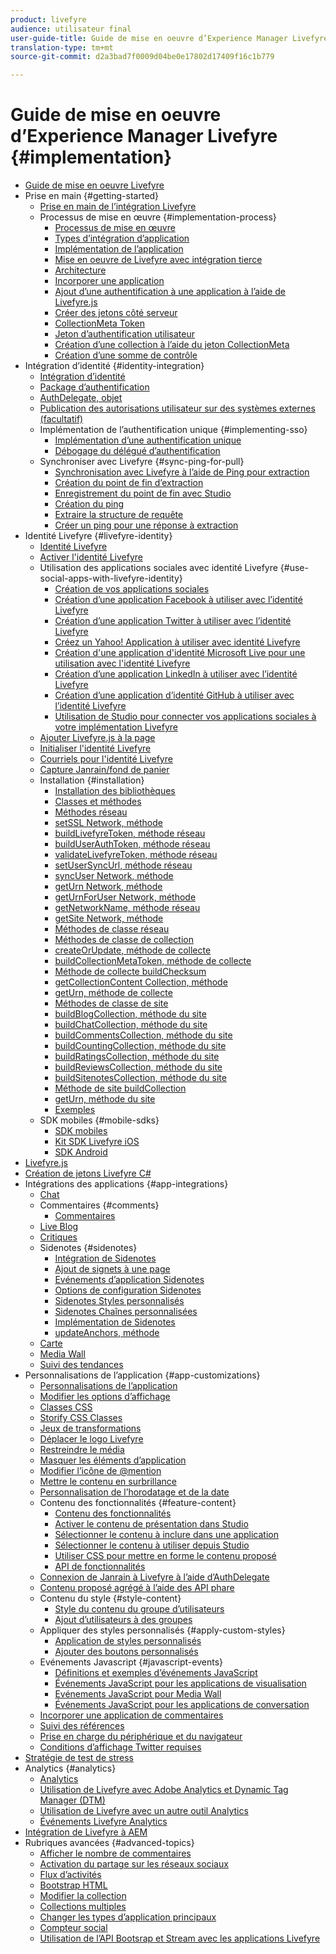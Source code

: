 ```yaml
---
product: livefyre
audience: utilisateur final
user-guide-title: Guide de mise en oeuvre d’Experience Manager Livefyre
translation-type: tm+mt
source-git-commit: d2a3bad7f0009d04be0e17802d17409f16c1b779

---
```



# Guide de mise en oeuvre d’Experience Manager Livefyre {#implementation}

+ [Guide de mise en oeuvre Livefyre](home.md)
+ Prise en main {#getting-started}
   + [Prise en main de l’intégration Livefyre](c-getting-started/c-getting-started.md)
   + Processus de mise en œuvre {#implementation-process}
      + [Processus de mise en œuvre](c-getting-started/c-implementation-process/c-implementation-process.md)
      + [Types d’intégration d’application](c-getting-started/c-implementation-process/c-app-integration-types.md)
      + [Implémentation de l’application](c-getting-started/designer-app-implementation.md)
      + [Mise en oeuvre de Livefyre avec intégration tierce](c-app-integrations/implement-livefyre-3rd-party.md)
      + [Architecture](c-getting-started/c-implementation-process/c-architecture.md)
      + [Incorporer une application](c-getting-started/c-implementation-process/c-using-livefyre.js-to-create-customize-and-use-apps-on-your-site.md)
      + [Ajout d’une authentification à une application à l’aide de Livefyre.js](c-getting-started/c-implementation-process/c-add-authetication-to-an-app-using-livefyre.js.md)
      + [Créer des jetons côté serveur](c-getting-started/c-implementation-process/c-build-server-side-tokens.md)
      + [CollectionMeta Token](c-getting-started/c-implementation-process/c-collectionmeta-tokent.md)
      + [Jeton d’authentification utilisateur](c-getting-started/c-implementation-process/c-user-auth-token.md)
      + [Création d’une collection à l’aide du jeton CollectionMeta](t-create-a-collectionmeta-token.md)
      + [Création d’une somme de contrôle](c-creating-a-checksum.md)
+ Intégration d’identité {#identity-integration}
   + [Intégration d’identité](t-about-identity-integration/t-about-identity-integration.md)
   + [Package d’authentification](t-about-identity-integration/c-authorization-package.md)
   + [AuthDelegate, objet](t-about-identity-integration/c-building-an-auth-delegate.md)
   + [Publication des autorisations utilisateur sur des systèmes externes (facultatif)](t-about-identity-integration/c-posting-user-permissions-to-external-systems.md)
   + Implémentation de l’authentification unique {#implementing-sso}
      + [Implémentation d’une authentification unique](t-about-identity-integration/c-implementing-sso/c-implementing-sso.md)
      + [Débogage du délégué d’authentification](t-about-identity-integration/c-implementing-sso/c-debugging-auth.md)
   + Synchroniser avec Livefyre {#sync-ping-for-pull}
      + [Synchronisation avec Livefyre à l’aide de Ping pour extraction](t-about-identity-integration/t-sync-with-livefyre-using-ping-for-pull/t-sync-with-livefyre-using-ping-for-pull.md)
      + [Création du point de fin d’extraction](t-about-identity-integration/t-sync-with-livefyre-using-ping-for-pull/t-build-the-pull-endpoint.md)
      + [Enregistrement du point de fin avec Studio](t-about-identity-integration/t-sync-with-livefyre-using-ping-for-pull/c-register-the-endpoint-with-studio.md)
      + [Création du ping](t-about-identity-integration/t-sync-with-livefyre-using-ping-for-pull/t-build-the-ping.md)
      + [Extraire la structure de requête](t-about-identity-integration/t-sync-with-livefyre-using-ping-for-pull/t-pull-request-structure.md)
      + [Créer un ping pour une réponse à extraction](t-about-identity-integration/t-sync-with-livefyre-using-ping-for-pull/c-build-the-ping-for-pull-response.md)
+ Identité Livefyre {#livefyre-identity}
   + [Identité Livefyre](c-livefyre-identity-comp/c-livefyre-identity-comp.md)
   + [Activer l'identité Livefyre](c-livefyre-identity-comp/t-enable-livefyre-identity.md)
   + Utilisation des applications sociales avec identité Livefyre {#use-social-apps-with-livefyre-identity}
      + [Création de vos applications sociales](c-livefyre-identity-comp/t-create-your-social-apps.md)
      + [Création d’une application Facebook à utiliser avec l’identité Livefyre](c-livefyre-identity-comp/t-create-a-facebook-app-for-use-with-livefyre-identity.md)
      + [Création d’une application Twitter à utiliser avec l’identité Livefyre](c-livefyre-identity-comp/t-create-a-twitter-app-for-use-with-livefyre-identity.md)
      + [Créez un Yahoo! Application à utiliser avec identité Livefyre](c-livefyre-identity-comp/t-create-a-yahoo-app-for-use-with-livefyre-identity.md)
      + [Création d'une application d'identité Microsoft Live pour une utilisation avec l'identité Livefyre](c-livefyre-identity-comp/t-create-a-microsoft-live-id-app-for-use-with-livefyre-identity.md)
      + [Création d’une application LinkedIn à utiliser avec l’identité Livefyre](c-livefyre-identity-comp/t-create-a-linkedin-app-for-use-with-livefyre-identity.md)
      + [Création d’une application d’identité GitHub à utiliser avec l’identité Livefyre](c-livefyre-identity-comp/c-create-a-github-identity.md)
      + [Utilisation de Studio pour connecter vos applications sociales à votre implémentation Livefyre](c-livefyre-identity-comp/t-using-studio-to-connect-your-social-apps-to-your-livefyre-implementation.md)
   + [Ajouter Livefyre.js à la page](c-livefyre-identity-comp/t-add-livefyre.js-to-the-page.md)
   + [Initialiser l'identité Livefyre](c-livefyre-identity-comp/t-initialize-livefyre-identity.md)
   + [Courriels pour l'identité Livefyre](c-livefyre-identity-comp/c-emails-for-livefyre-identity.md)
   + [Capture Janrain/fond de panier](c-livefyre-identity-comp/c-janrain-capture-backplane-comp.md)
   + Installation {#installation}
      + [Installation des bibliothèques](c-installing-libraries/c-installing-libraries.md)
      + [Classes et méthodes](c-installing-libraries/c-methods-livefyre.md)
      + [Méthodes réseau](c-installing-libraries/c-network-methods.md)
      + [setSSL Network, méthode](c-installing-libraries/r-setssl-method.md)
      + [buildLivefyreToken, méthode réseau](c-installing-libraries/r-buildlivefyretoken-method.md)
      + [buildUserAuthToken, méthode réseau](c-installing-libraries/r-builduserauthtoken-method.md)
      + [validateLivefyreToken, méthode réseau](c-installing-libraries/c-validatelivefyretoken-network-method.md)
      + [setUserSyncUrl, méthode réseau](c-installing-libraries/r-setusersyncurl-method.md)
      + [syncUser Network, méthode](c-installing-libraries/r-syncuser-method.md)
      + [getUrn Network, méthode](c-installing-libraries/r-geturn-method.md)
      + [getUrnForUser Network, méthode](c-installing-libraries/r-geturnforuser-method.md)
      + [getNetworkName, méthode réseau](c-installing-libraries/r-getnetworkname-method.md)
      + [getSite Network, méthode](c-installing-libraries/r-getsite-method.md)
      + [Méthodes de classe réseau](c-installing-libraries/c-network-class-methods.md)
      + [Méthodes de classe de collection](c-installing-libraries/c-collection-methods.md)
      + [createOrUpdate, méthode de collecte](c-installing-libraries/r-createorupdate-collection-method.md)
      + [buildCollectionMetaToken, méthode de collecte](c-installing-libraries/r-buildcollectionmetatoken-collection-method.md)
      + [Méthode de collecte buildChecksum](c-installing-libraries/r-buildchecksum-collection-method.md)
      + [getCollectionContent Collection, méthode](c-installing-libraries/t-getcollectioncontent-collection-method.md)
      + [getUrn, méthode de collecte](c-installing-libraries/r-geturn-collection-method.md)
      + [Méthodes de classe de site](c-installing-libraries/c-site-methods.md)
      + [buildBlogCollection, méthode du site](c-installing-libraries/r-buildblogcollection-site-method.md)
      + [buildChatCollection, méthode du site](c-installing-libraries/r-buildchatcollection-site-method.md)
      + [buildCommentsCollection, méthode du site](c-installing-libraries/r-buildcommentscollection-site-method.md)
      + [buildCountingCollection, méthode du site](c-installing-libraries/r-buildcountingcollection-site-method.md)
      + [buildRatingsCollection, méthode du site](c-installing-libraries/r-buildratingscollection-site-method.md)
      + [buildReviewsCollection, méthode du site](c-installing-libraries/r-buildreviewscollection-site-method.md)
      + [buildSitenotesCollection, méthode du site](c-installing-libraries/r-buildsitenotescollection-site-method.md)
      + [Méthode de site buildCollection](c-installing-libraries/r-buildcollection-site-method.md)
      + [getUrn, méthode du site](c-installing-libraries/r-geturn-site-method.md)
      + [Exemples](c-installing-libraries/c-libraries-examples.md)
   + SDK mobiles {#mobile-sdks}
      + [SDK mobiles](c-mobile-sdks/c-mobile-sdks.md)
      + [Kit SDK Livefyre iOS](c-mobile-sdks/c-livefyre-ios-sdk.md)
      + [SDK Android](c-mobile-sdks/c-android-sdk.md)
+ [Livefyre.js](c-livefyre.js.md)
+ [Création de jetons Livefyre C#](c-creating-livefyre-tokens-c-.md)
+ Intégrations des applications {#app-integrations}
   + [Chat](c-app-integrations/c-app-integratios-chat.md)
   + Commentaires {#comments}
      + [Commentaires](c-app-integrations/c-comments-integration/c-comments-integration.md)
   + [Live Blog](c-app-integrations/c-live-blog-integration.md)
   + [Critiques](c-app-integrations/c-reviews-integration.md)
   + Sidenotes {#sidenotes}
      + [Intégration de Sidenotes](c-app-integrations/c-sidenotes-integration/r-sidenotes-integration.md)
      + [Ajout de signets à une page](c-app-integrations/c-sidenotes-integration/r-adding-sidenotes-to-a-page.md)
      + [Evénements d’application Sidenotes](c-app-integrations/c-sidenotes-integration/r-app-events.md)
      + [Options de configuration Sidenotes](c-app-integrations/c-sidenotes-integration/r-configuration-options.md)
      + [Sidenotes Styles personnalisés](c-app-integrations/c-sidenotes-integration/r-custom-styles.md)
      + [Sidenotes Chaînes personnalisées](c-app-integrations/c-sidenotes-integration/r-custom-strings.md)
      + [Implémentation de Sidenotes](c-app-integrations/c-sidenotes-integration/r-sidenotes-implementation.md)
      + [updateAnchors, méthode](c-app-integrations/c-sidenotes-integration/update-anchors-method.md)
   + [Carte](c-app-integrations/c-map-integration.md)
   + [Media Wall](c-app-integrations/c-media-wall-integration.md)
   + [Suivi des tendances](c-app-integrations/c-trending-integration.md)
+ Personnalisations de l’application {#app-customizations}
   + [Personnalisations de l’application](c-app-customizations/c-app-customizations.md)
   + [Modifier les options d’affichage](c-app-customizations/c-change-display-options.md)
   + [Classes CSS](c-app-customizations/c-css-classes.md)
   + [Storify CSS Classes](c-app-customizations/c-storify-css-classes.md)
   + [Jeux de transformations](c-app-customizations/c-translation-sets.md)
   + [Déplacer le logo Livefyre](c-app-customizations/c-move-the-livefyre-logo.md)
   + [Restreindre le média](c-app-customizations/c-restrict-media.md)
   + [Masquer les éléments d’application](c-app-customizations/c-hide-app-elements.md)
   + [Modifier l’icône de @mention](c-app-customizations/c-change-mention-icon.md)
   + [Mettre le contenu en surbrillance](c-app-customizations/c-highlight-content.md)
   + [Personnalisation de l’horodatage et de la date](c-app-customizations/c-date-time-stamp.md)
   + Contenu des fonctionnalités {#feature-content}
      + [Contenu des fonctionnalités](c-app-customizations/t-feature-content.md)
      + [Activer le contenu de présentation dans Studio](c-app-customizations/t-enable-featuring-content-in-studio.md)
      + [Sélectionner le contenu à inclure dans une application](c-app-customizations/t-select-content-to-feature.md)
      + [Sélectionner le contenu à utiliser depuis Studio](c-app-customizations/t-select-content-to-feature-from-studio.md)
      + [Utiliser CSS pour mettre en forme le contenu proposé](c-app-customizations/c-use-css-to-style-featured-content.md)
      + [API de fonctionnalités](c-app-customizations/c-feature-apis.md)
   + [Connexion de Janrain à Livefyre à l’aide d’AuthDelegate](c-app-customizations/c-connecting-janrain-to-livefyre-using-authdelegate.md)
   + [Contenu proposé agrégé à l’aide des API phare](c-app-customizations/c-aggregated-featured-content-using-the-featured-apis.md)
   + Contenu du style {#style-content}
      + [Style du contenu du groupe d’utilisateurs](c-app-customizations/c-style-user-group-content.md)
      + [Ajout d’utilisateurs à des groupes](c-app-customizations/c-adding-users-to-groups.md)
   + Appliquer des styles personnalisés {#apply-custom-styles}
      + [Application de styles personnalisés](c-app-customizations/c-applying-custom-styles-.md)
      + [Ajouter des boutons personnalisés](c-app-customizations/t-add-custom-buttons.md)
   + Evénements Javascript {#javascript-events}
      + [Définitions et exemples d’événements JavaScript](c-app-customizations/c-javascript-events.md)
      + [Événements JavaScript pour les applications de visualisation](c-app-customizations/c-javascript-events-for-visualization-apps.md)
      + [Evénements JavaScript pour Media Wall](c-app-customizations/c-javascript-events-media-wall.md)
      + [Événements JavaScript pour les applications de conversation](c-app-customizations/c-javascript-events-for-conversation-apps.md)
   + [Incorporer une application de commentaires](c-app-customizations/c-embed-a-comments-app.md)
   + [Suivi des références](c-app-customizations/c-referral-tracking.md)
   + [Prise en charge du périphérique et du navigateur](c-app-customizations/c-device-and-browser-support.md)
   + [Conditions d’affichage Twitter requises](c-app-customizations/c-twitter-display-requirements.md)
+ [Stratégie de test de stress](c-stress-test-policy.md)
+ Analytics {#analytics}
   +  [Analytics](livefyre-analytics/livefyre-analytics.md)
   + [Utilisation de Livefyre avec Adobe Analytics et Dynamic Tag Manager (DTM)](livefyre-analytics/c-use-livefyre-with-adobe-analytics.md)
   + [Utilisation de Livefyre avec un autre outil Analytics](livefyre-analytics/c-livefyre-analytics.md)
   + [Événements Livefyre Analytics](livefyre-analytics/c-livefyre-analytics-events.md)
+ [Intégration de Livefyre à AEM](c-livefyre-aem-integration.md)
+ Rubriques avancées {#advanced-topics}
   + [Afficher le nombre de commentaires](c-advanced-topics/t-display-comment-count.md)
   + [Activation du partage sur les réseaux sociaux](c-advanced-topics/c-enabling-social-sharing.md)
   + [Flux d’activités](c-advanced-topics/c-activity-stream.md)
   + [Bootstrap HTML](c-advanced-topics/c-bootstrap-html.md)
   + [Modifier la collection](c-advanced-topics/c-change-collection.md)
   + [Collections multiples](c-advanced-topics/c-multiple-collections.md)
   + [Changer les types d’application principaux](c-advanced-topics/c-switch-core-app-types.md)
   + [Compteur social](c-advanced-topics/c-social-counter.md)
   + [Utilisation de l’API Bootsrap et Stream avec les applications Livefyre](c-advanced-topics/bootstrap-stream-api.md)
